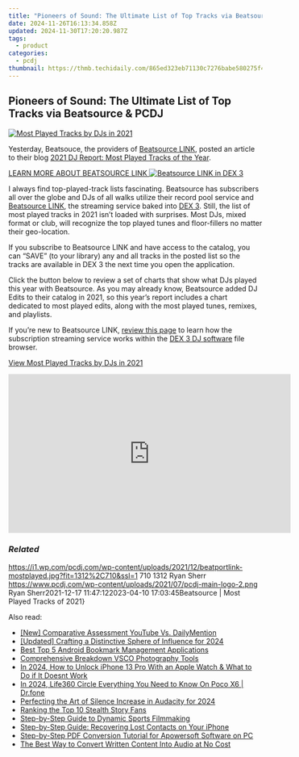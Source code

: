 ```yaml
---
title: "Pioneers of Sound: The Ultimate List of Top Tracks via Beatsource & PCDJ"
date: 2024-11-26T16:13:34.858Z
updated: 2024-11-30T17:20:20.987Z
tags:
  - product
categories:
  - pcdj
thumbnail: https://thmb.techidaily.com/865ed323eb71130c7276babe580275f4674927ba17ed6f4bfafe6ec23c46bab1.jpg
---
```


## Pioneers of Sound: The Ultimate List of Top Tracks via Beatsource & PCDJ

[![Most Played Tracks by DJs in 2021](https://i1.wp.com/pcdj.com/wp-content/uploads/2021/12/beatportlink-mostplayed.jpg?resize=845%2C321&ssl=1)](https://i1.wp.com/pcdj.com/wp-content/uploads/2021/12/beatportlink-mostplayed.jpg?fit=1030%2C557&ssl=1 "Most Played Tracks by DJs in 2021")

Yesterday, Beatsouce, the providers of [Beatsource LINK](https://tools.techidaily.com/pcdj/products/), posted an article to their blog [2021 DJ Report: Most Played Tracks of the Year](https://news.beatsource.com/2021/12/16/2021-dj-report-most-played-tracks-of-the-year/).

[LEARN MORE ABOUT BEATSOURCE LINK ![Beatsource LINK in DEX 3](https://i0.wp.com/pcdj.com/wp-content/uploads/2021/07/playlist-to-dex3.png?fit=300%2C213&ssl=1 "Beatsource LINK in DEX 3")](https://tools.techidaily.com/pcdj/products/)

I always find top-played-track lists fascinating. Beatsource has subscribers all over the globe and DJs of all walks utilize their record pool service and [Beatsource LINK](https://tools.techidaily.com/pcdj/products/), the streaming service baked into [DEX 3](https://tools.techidaily.com/pcdj/products/). Still, the list of most played tracks in 2021 isn’t loaded with surprises. Most DJs, mixed format or club, will recognize the top played tunes and floor-fillers no matter their geo-location.

If you subscribe to Beatsource LINK and have access to the catalog, you can “SAVE” (to your library) any and all tracks in the posted list so the tracks are available in DEX 3 the next time you open the application.

Click the button below to review a set of charts that show what DJs played this year with Beatsource. As you may already know, Beatsource added DJ Edits to their catalog in 2021, so this year’s report includes a chart dedicated to most played edits, along with the most played tunes, remixes, and playlists.

If you’re new to Beatsource LINK, [review this page](https://tools.techidaily.com/pcdj/products/) to learn how the subscription streaming service works within the [DEX 3 DJ software](https://tools.techidaily.com/pcdj/products/) file browser.

[View Most Played Tracks by DJs in 2021](https://news.beatsource.com/2021/12/16/2021-dj-report-most-played-tracks-of-the-year/)

<!-- affiliate ads begin -->
<iframe width="560" height="315" src="https://www.youtube.com/embed/SyMZxS9479s?si=0T6zZpyN2LBftFTM" title="YouTube video player" frameborder="0" allow="accelerometer; autoplay; clipboard-write; encrypted-media; gyroscope; picture-in-picture; web-share" referrerpolicy="strict-origin-when-cross-origin" allowfullscreen></iframe>
<!-- affiliate ads end -->

### _Related_

https://i1.wp.com/pcdj.com/wp-content/uploads/2021/12/beatportlink-mostplayed.jpg?fit=1312%2C710&ssl=1 710 1312 Ryan Sherr https://www.pcdj.com/wp-content/uploads/2021/07/pcdj-main-logo-2.png Ryan Sherr2021-12-17 11:47:122023-04-10 17:03:45Beatsource | Most Played Tracks of 2021}

<ins class="adsbygoogle"
     style="display:block"
     data-ad-format="autorelaxed"
     data-ad-client="ca-pub-7571918770474297"
     data-ad-slot="1223367746"></ins>

<ins class="adsbygoogle"
     style="display:block"
     data-ad-client="ca-pub-7571918770474297"
     data-ad-slot="8358498916"
     data-ad-format="auto"
     data-full-width-responsive="true"></ins>

<span class="atpl-alsoreadstyle">Also read:</span>
<div><ul>
<li><a href="https://youtube-lab.techidaily.com/omparative-assessment-youtube-vs-dailymention/"><u>[New] Comparative Assessment YouTube Vs. DailyMention</u></a></li>
<li><a href="https://facebook-record-videos.techidaily.com/updated-crafting-a-distinctive-sphere-of-influence-for-2024/"><u>[Updated] Crafting a Distinctive Sphere of Influence for 2024</u></a></li>
<li><a href="https://win-updates.techidaily.com/best-top-5-android-bookmark-management-applications/"><u>Best Top 5 Android Bookmark Management Applications</u></a></li>
<li><a href="https://extra-hints.techidaily.com/comprehensive-breakdown-vsco-photography-tools/"><u>Comprehensive Breakdown VSCO Photography Tools</u></a></li>
<li><a href="https://ios-unlock.techidaily.com/in-2024-how-to-unlock-iphone-13-pro-with-an-apple-watch-and-what-to-do-if-it-doesnt-work-by-drfone-ios/"><u>In 2024, How to Unlock iPhone 13 Pro With an Apple Watch & What to Do if It Doesnt Work</u></a></li>
<li><a href="https://phone-solutions.techidaily.com/in-2024-life360-circle-everything-you-need-to-know-on-poco-x6-drfone-by-drfone-virtual-android/"><u>In 2024, Life360 Circle Everything You Need to Know On Poco X6 | Dr.fone</u></a></li>
<li><a href="https://extra-guidance.techidaily.com/perfecting-the-art-of-silence-increase-in-audacity-for-2024/"><u>Perfecting the Art of Silence Increase in Audacity for 2024</u></a></li>
<li><a href="https://instagram-video-files.techidaily.com/ranking-the-top-10-stealth-story-fans/"><u>Ranking the Top 10 Stealth Story Fans</u></a></li>
<li><a href="https://youtube-zero.techidaily.com/by-step-guide-to-dynamic-sports-filmmaking/"><u>Step-by-Step Guide to Dynamic Sports Filmmaking</u></a></li>
<li><a href="https://win-updates.techidaily.com/step-by-step-guide-recovering-lost-contacts-on-your-iphone/"><u>Step-by-Step Guide: Recovering Lost Contacts on Your iPhone</u></a></li>
<li><a href="https://win-updates.techidaily.com/step-by-step-pdf-conversion-tutorial-for-apowersoft-software-on-pc/"><u>Step-by-Step PDF Conversion Tutorial for Apowersoft Software on PC</u></a></li>
<li><a href="https://win-updates.techidaily.com/the-best-way-to-convert-written-content-into-audio-at-no-cost/"><u>The Best Way to Convert Written Content Into Audio at No Cost</u></a></li>
</ul></div>

